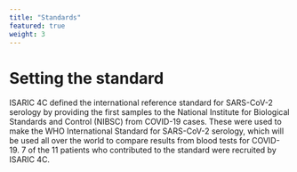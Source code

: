```yaml
---
title: "Standards"
featured: true
weight: 3
---
```


# Setting the standard

ISARIC 4C defined the international reference standard for SARS-CoV-2 serology by providing the first samples to the National Institute for Biological Standards and Control (NIBSC) from COVID-19 cases. These were used to make the WHO International Standard for SARS-CoV-2 serology, which will be used all over the world to compare results from blood tests for COVID-19. 7 of the 11 patients who contributed to the standard were recruited by ISARIC 4C.



